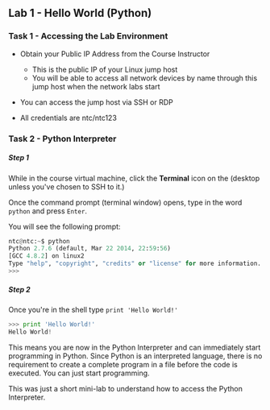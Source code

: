 ## Lab 1 - Hello World (Python)

### Task 1 - Accessing the Lab Environment

* Obtain your Public IP Address from the Course Instructor
  *  This is the public IP of your Linux jump host
  *  You will be able to access all network devices by name through this jump host when the network labs start

* You can access the jump host via SSH or RDP
* All credentials are ntc/ntc123


### Task 2 - Python Interpreter

##### Step 1

While in the course virtual machine, click the **Terminal** icon on the (desktop unless you've chosen to SSH to it.)

Once the command prompt (terminal window) opens, type in the word `python` and press `Enter`.

You will see the following prompt:

```python
ntc@ntc:~$ python
Python 2.7.6 (default, Mar 22 2014, 22:59:56)
[GCC 4.8.2] on linux2
Type "help", "copyright", "credits" or "license" for more information.
>>>

```

##### Step 2

Once you're in the shell type `print 'Hello World!'`

```python
>>> print 'Hello World!'
Hello World!

```

This means you are now in the Python Interpreter and can immediately start programming in Python. Since Python is an interpreted language, there is no requirement to create a complete program in a file before the code is executed. You can just start programming.

This was just a short mini-lab to understand how to access the Python Interpreter.

